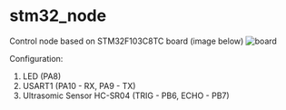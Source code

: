 stm32_node
==========

Control node based on STM32F103C8TC board (image below)
![board](https://github.com/zserg/stm32_node/Doc/stm32f103_brd.jpg)


Configuration:
1. LED (PA8)
2. USART1 (PA10 - RX, PA9 - TX)
3. Ultrasomic Sensor HC-SR04 (TRIG - PB6, ECHO - PB7)




